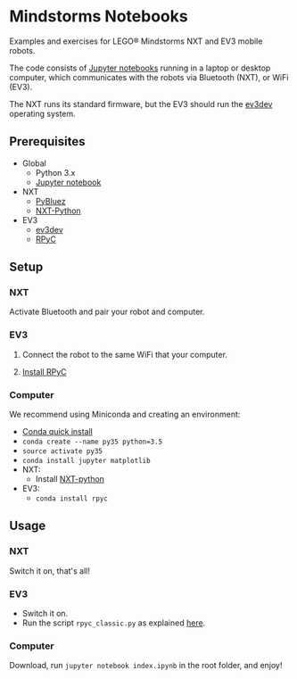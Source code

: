 # Mindstorms Notebooks

Examples and exercises for LEGO&reg; Mindstorms NXT and EV3 mobile robots.

The code consists of [Jupyter notebooks](http://jupyter.org/) 
running in a laptop or desktop computer, 
which communicates with the robots via Bluetooth (NXT), or WiFi (EV3).

The NXT runs its standard firmware, but the EV3 should run the 
[ev3dev](http://www.ev3dev.org/) operating system.

## Prerequisites

* Global
  * Python 3.x
  * [Jupyter notebook](http://jupyter.readthedocs.io/en/latest/install.html)
* NXT
  * [PyBluez](https://github.com/karulis/pybluez)
  * [NXT-Python](https://github.com/Eelviny/nxt-python)
* EV3
  * [ev3dev](http://www.ev3dev.org/)
  * [RPyC](http://ev3dev-lang-python.readthedocs.io/en/latest/rpyc.html)

## Setup

### NXT

Activate Bluetooth and pair your robot and computer.

### EV3

1. Connect the robot to the same WiFi that your computer.

2. [Install RPyC](http://ev3dev-lang-python.readthedocs.io/en/latest/rpyc.html)

### Computer

We recommend using Miniconda and creating an environment:

* [Conda quick install](http://conda.pydata.org/docs/install/quick.html)
* `conda create --name py35 python=3.5`
* `source activate py35`
* `conda install jupyter matplotlib`
* NXT:
  * Install [NXT-python](https://github.com/Eelviny/nxt-python)
* EV3:
  * `conda install rpyc`

## Usage

### NXT

Switch it on, that's all!

### EV3

* Switch it on.
* Run the script `rpyc_classic.py` as explained [here](http://ev3dev-lang-python.readthedocs.io/en/latest/rpyc.html).

### Computer

Download, run `jupyter notebook index.ipynb` in the root folder, and enjoy!

